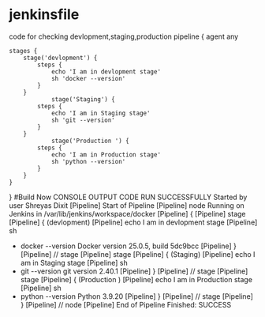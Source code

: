 # jenkinsfile
code for checking devlopment,staging,production
pipeline {
    agent any

    stages {
        stage('devlopment') {
            steps {
                echo 'I am in devlopment stage'
                sh 'docker --version'
            }
        }
                stage('Staging') {
            steps {
                echo 'I am in Staging stage'
                sh 'git --version'
            }
        }
                stage('Production ') {
            steps {
                echo 'I am in Production stage'
                sh 'python --version'
            }
        }
    }
}
#Build Now CONSOLE OUTPUT
CODE RUN SUCCESSFULLY
Started by user Shreyas Dixit
[Pipeline] Start of Pipeline
[Pipeline] node
Running on Jenkins in /var/lib/jenkins/workspace/docker
[Pipeline] {
[Pipeline] stage
[Pipeline] { (devlopment)
[Pipeline] echo
I am in devlopment stage
[Pipeline] sh
+ docker --version
Docker version 25.0.5, build 5dc9bcc
[Pipeline] }
[Pipeline] // stage
[Pipeline] stage
[Pipeline] { (Staging)
[Pipeline] echo
I am in Staging stage
[Pipeline] sh
+ git --version
git version 2.40.1
[Pipeline] }
[Pipeline] // stage
[Pipeline] stage
[Pipeline] { (Production )
[Pipeline] echo
I am in Production stage
[Pipeline] sh
+ python --version
Python 3.9.20
[Pipeline] }
[Pipeline] // stage
[Pipeline] }
[Pipeline] // node
[Pipeline] End of Pipeline
Finished: SUCCESS



